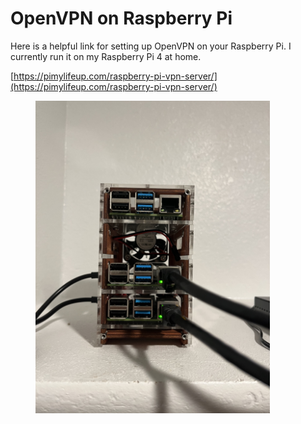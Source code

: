 # OpenVPN on Raspberry Pi

Here is a helpful link for setting up OpenVPN on your Raspberry Pi. I currently run it on my Raspberry Pi 4 at home.

[https://pimylifeup.com/raspberry-pi-vpn-server/](https://pimylifeup.com/raspberry-pi-vpn-server/)

<figure><img src="../.gitbook/assets/raspberry_pi.jpeg" alt="" width="375"><figcaption></figcaption></figure>

